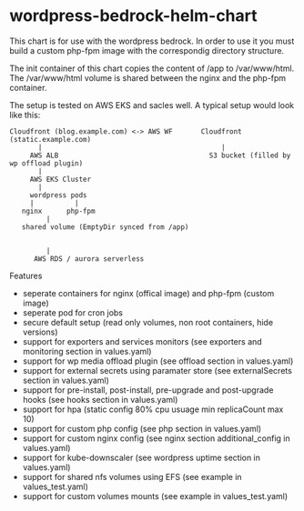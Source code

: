 # wordpress-bedrock-helm-chart

This chart is for use with the wordpress bedrock. In order to use it you must build a custom php-fpm image with the correspondig directory structure.

The init container of this chart copies the content of /app to /var/www/html. The /var/www/html volume is shared between the nginx and the php-fpm container.

The setup is tested on AWS EKS and sacles well. A typical setup would look like this:

```
Cloudfront (blog.example.com) <-> AWS WF       Cloudfront (static.example.com)
       |                                            |
     AWS ALB                                     S3 bucket (filled by wp offload plugin)
       |
     AWS EKS Cluster
       |
     wordpress pods
     |          |
   nginx      php-fpm
         |
   shared volume (EmptyDir synced from /app)
   
   
         |
      AWS RDS / aurora serverless

```


Features
* seperate containers for nginx (offical image) and php-fpm (custom image)
* seperate pod for cron jobs
* secure default setup (read only volumes, non root containers, hide versions)
* support for exporters and services monitors (see exporters and monitoring section in values.yaml)
* support for wp media offload plugin (see offload section in values.yaml)
* support for external secrets using paramater store (see externalSecrets section in values.yaml)
* support for pre-install, post-install, pre-upgrade and post-upgrade hooks (see hooks section in values.yaml)
* support for hpa (static config 80% cpu usuage min replicaCount max 10)
* support for custom php config (see php section in values.yaml)
* support for custom nginx config (see nginx section additional_config in values.yaml)
* support for kube-downscaler (see wordpress uptime section in values.yaml)
* support for shared nfs volumes using EFS (see example in values_test.yaml)
* support for custom volumes mounts (see example in values_test.yaml)
